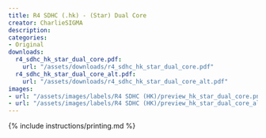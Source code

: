 ```yaml
---
title: R4 SDHC (.hk) - (Star) Dual Core
creator: CharlieSIGMA
description:
categories:
- Original
downloads:
  r4_sdhc_hk_star_dual_core.pdf:
    url: "/assets/downloads/r4_sdhc_hk_star_dual_core.pdf"
  r4_sdhc_hk_star_dual_core_alt.pdf:
    url: "/assets/downloads/r4_sdhc_hk_star_dual_core_alt.pdf"
images:
- url: "/assets/images/labels/R4 SDHC (HK)/preview_hk_star_dual_core.png"
- url: "/assets/images/labels/R4 SDHC (HK)/preview_hk_star_dual_core_alt.png"
---
```


{% include instructions/printing.md %}